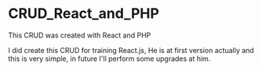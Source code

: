 # CRUD_React_and_PHP
This CRUD was created with React and PHP

I did create this CRUD for training React.js, He is at first version actually and this is very simple, in future I'll perform some upgrades at him.
